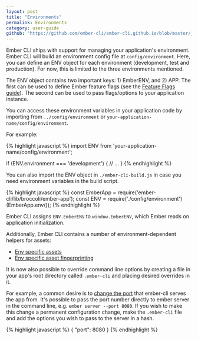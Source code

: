 ```yaml
---
layout: post
title: "Environments"
permalink: Environments
category: user-guide
github: "https://github.com/ember-cli/ember-cli.github.io/blob/master/_posts/2013-04-05-environments.md"
---
```


Ember CLI ships with support for managing your application's environment.
Ember CLI will build an environment config file at `config/environment`. Here,
you can define an ENV object for each environment (development, test and
production). For now, this is limited to the three environments mentioned.

The ENV object contains two important keys: 1) EmberENV, and 2) APP. The first
can be used to define Ember feature flags (see the [Feature Flags
guide](http://emberjs.com/guides/configuring-ember/feature-flags/)). The second
can be used to pass flags/options to your application instance.

You can access these environment variables in your application code by
importing from `../config/environment` or
`your-application-name/config/environment`.

For example:

{% highlight javascript %}
import ENV from 'your-application-name/config/environment';

if (ENV.environment === 'development') {
  // ...
}
{% endhighlight %}

You can also import the ENV object in `./ember-cli-build.js` in case you need environment variables in the build script.

{% highlight javascript %}
const EmberApp = require('ember-cli/lib/broccoli/ember-app');
const ENV = require('./config/environment')(EmberApp.env());
{% endhighlight %}

Ember CLI assigns `ENV.EmberENV` to `window.EmberENV`, which Ember reads on application initialization.

Additionally, Ember CLI contains a number of environment-dependent helpers for assets:

- [Env specific assets](#environment-specific-assets)
- [Env specific asset fingerprinting](#fingerprinting-and-cdn-urls)

It is now also possible to override command line options by creating a file in
your app's root directory called `.ember-cli` and placing desired overrides in
it.

For example, a common desire is to [change the
port](http://stackoverflow.com/questions/24003944/save-port-number-for-ember-cli-in-a-config-file)
that ember-cli serves the app from. It's possible to pass the port number
directly to ember server in the command line, e.g. `ember server --port 8080`.
If you wish to make this change a permanent configuration change, make the
`.ember-cli` file and add the options you wish to pass to the server in a hash.

{% highlight javascript %}
{
  "port": 8080
}
{% endhighlight %}
